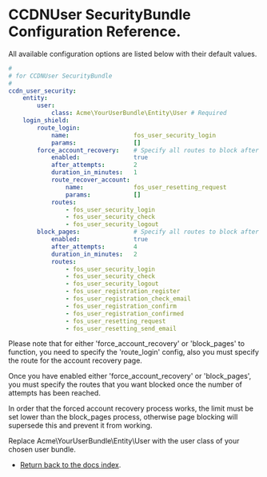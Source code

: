 CCDNUser SecurityBundle Configuration Reference.
================================================

All available configuration options are listed below with their default values.

``` yml
#
# for CCDNUser SecurityBundle
#
ccdn_user_security:
    entity:
        user:
            class: Acme\YourUserBundle\Entity\User # Required
    login_shield:
        route_login:
            name:                  fos_user_security_login
            params:                []
        force_account_recovery:    # Specify all routes to block after attempt limit is reached, and account recovery route to force browser redirect.
            enabled:               true
            after_attempts:        2
            duration_in_minutes:   1
            route_recover_account:
                name:              fos_user_resetting_request
                params:            []
            routes:
                - fos_user_security_login
                - fos_user_security_check
                - fos_user_security_logout
        block_pages:               # Specify all routes to block after attempt limit is reached.
            enabled:               true
            after_attempts:        4
            duration_in_minutes:   2
            routes:
                - fos_user_security_login
                - fos_user_security_check
                - fos_user_security_logout
                - fos_user_registration_register
                - fos_user_registration_check_email
                - fos_user_registration_confirm
                - fos_user_registration_confirmed
                - fos_user_resetting_request
                - fos_user_resetting_send_email
```

Please note that for either 'force_account_recovery' or 'block_pages' to function, you need to specify the 'route_login' config, also you must specify the route for the account recovery page.

Once you have enabled either 'force_account_recovery' or 'block_pages', you must specify the routes that you want blocked once the number of attempts has been reached.

In order that the forced account recovery process works, the limit must be set lower than the block_pages process, otherwise page blocking will supersede this and prevent it from working.

Replace Acme\YourUserBundle\Entity\User with the user class of your chosen user bundle.

- [Return back to the docs index](index.md).
